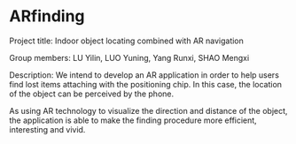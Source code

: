 # ARfinding

Project title: Indoor object locating combined with AR navigation

Group members: LU Yilin, LUO Yuning, Yang Runxi, SHAO Mengxi

Description: We intend to develop an AR application in order to help users find lost items attaching with the positioning chip. In this case, the location of the object can be perceived by the phone. 

As using AR technology to visualize the direction and distance of the object, the application is able to make the finding procedure more efficient, interesting and vivid.

